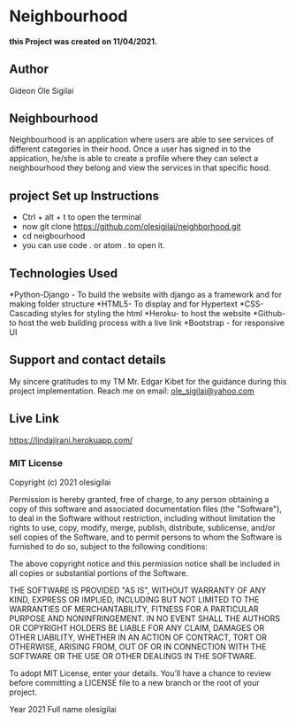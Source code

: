 #   Neighbourhood
#### this Project was created on 11/04/2021.
## Author
Gideon Ole Sigilai
## Neighbourhood
Neighbourhood is an application where users are able to see services of different categories in their hood. Once a user has signed in to the appication, he/she is able to create a profile where they can select a neighbourhood they belong and view the services in that specific hood. 
## project Set up Instructions
* Ctrl + alt + t to open the terminal
* now git clone https://github.com/olesigilai/neighborhood.git
* cd neigbourhood
* you can use code . or atom . to open it.


## Technologies Used
*Python-Django - To build the website with django as a framework and for making folder structure
*HTML5- To display and for Hypertext
*CSS- Cascading styles for styling the html
*Heroku- to host the website
*Github- to host the web building process with a live link
*Bootstrap - for responsive UI
## Support and contact details
My sincere gratitudes to my TM  Mr. Edgar Kibet for the guidance during this project implementation.
Reach me on email: ole_sigilai@yahoo.com
## Live Link
https://lindajirani.herokuapp.com/

### MIT License

Copyright (c) 2021 olesigilai

Permission is hereby granted, free of charge, to any person obtaining a copy of this software and associated documentation files (the "Software"), to deal in the Software without restriction, including without limitation the rights to use, copy, modify, merge, publish, distribute, sublicense, and/or sell copies of the Software, and to permit persons to whom the Software is furnished to do so, subject to the following conditions:

The above copyright notice and this permission notice shall be included in all copies or substantial portions of the Software.

THE SOFTWARE IS PROVIDED "AS IS", WITHOUT WARRANTY OF ANY KIND, EXPRESS OR IMPLIED, INCLUDING BUT NOT LIMITED TO THE WARRANTIES OF MERCHANTABILITY, FITNESS FOR A PARTICULAR PURPOSE AND NONINFRINGEMENT. IN NO EVENT SHALL THE AUTHORS OR COPYRIGHT HOLDERS BE LIABLE FOR ANY CLAIM, DAMAGES OR OTHER LIABILITY, WHETHER IN AN ACTION OF CONTRACT, TORT OR OTHERWISE, ARISING FROM, OUT OF OR IN CONNECTION WITH THE SOFTWARE OR THE USE OR OTHER DEALINGS IN THE SOFTWARE.

To adopt MIT License, enter your details. You’ll have a chance to review before committing a LICENSE file to a new branch or the root of your project.

Year 
2021
Full name 
olesigilai